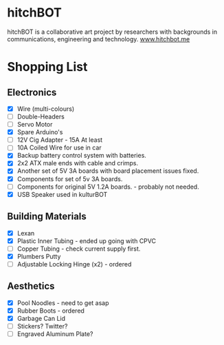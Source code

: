 hitchBOT
========

hitchBOT is a collaborative art project by researchers with backgrounds in communications, engineering and technology. www.hitchbot.me 

# Shopping List #

Electronics
---

- [X] Wire (multi-colours)
- [ ] Double-Headers
- [ ] Servo Motor
- [X] Spare Arduino's
- [ ] 12V Cig Adapter - 15A At least
- [ ] 10A Coiled Wire for use in car
- [X] Backup battery control system with batteries.
- [X] 2x2 ATX male ends with cable and crimps.
- [X] Another set of 5V 3A boards with board placement issues fixed.
- [X] Components for set of 5v 3A boards.
- [ ] Components for original 5V 1.2A boards. - probably not needed.
- [X] USB Speaker used in kulturBOT

Building Materials
---

- [X] Lexan
- [X] Plastic Inner Tubing - ended up going with CPVC
- [ ] Copper Tubing - check current supply first.
- [X] Plumbers Putty
- [ ] Adjustable Locking Hinge (x2) - ordered

Aesthetics
---

- [X] Pool Noodles - need to get asap
- [X] Rubber Boots - ordered
- [X] Garbage Can Lid
- [ ] Stickers? Twitter?
- [ ] Engraved Aluminum Plate?

